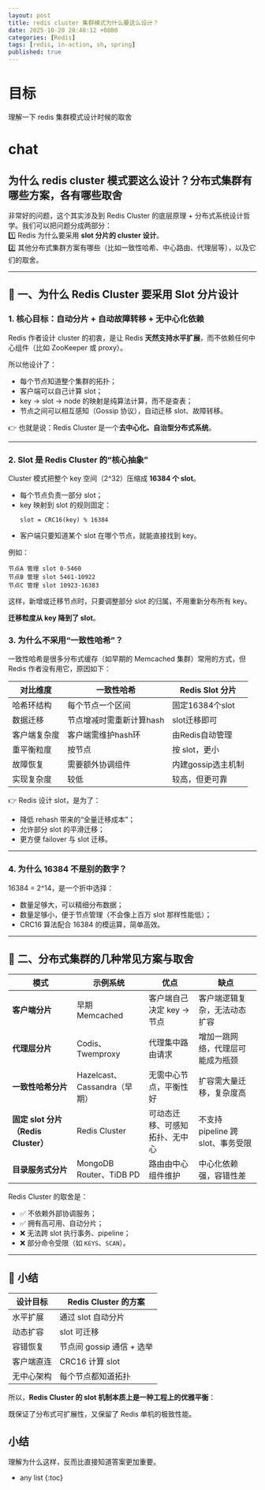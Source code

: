 ```yaml
---
layout: post
title: redis cluster 集群模式为什么要这么设计？
date: 2025-10-20 20:40:12 +0800
categories: [Redis]
tags: [redis, in-action, sh, spring]
published: true
---
```



# 目标

理解一下 redis 集群模式设计时候的取舍



# chat

## 为什么 redis cluster 模式要这么设计？分布式集群有哪些方案，各有哪些取舍

非常好的问题，这个其实涉及到 Redis Cluster 的底层原理 + 分布式系统设计哲学。我们可以把问题分成两部分：  
1️⃣ Redis 为什么要采用 **slot 分片的 cluster 设计**。  
2️⃣ 其他分布式集群方案有哪些（比如一致性哈希、中心路由、代理层等），以及它们的取舍。

---

## 🧩 一、为什么 Redis Cluster 要采用 Slot 分片设计

### 1. 核心目标：自动分片 + 自动故障转移 + 无中心化依赖
Redis 作者设计 cluster 的初衷，是让 Redis **天然支持水平扩展**，而不依赖任何中心组件（比如 ZooKeeper 或 proxy）。

所以他设计了：
- 每个节点知道整个集群的拓扑；
- 客户端可以自己计算 slot；
- key → slot → node 的映射是纯算法计算，而不是查表；
- 节点之间可以相互感知（Gossip 协议），自动迁移 slot、故障转移。

👉 也就是说：Redis Cluster 是一个**去中心化、自治型分布式系统**。

---

### 2. Slot 是 Redis Cluster 的“核心抽象”
Cluster 模式把整个 key 空间（2^32）压缩成 **16384 个 slot**。

- 每个节点负责一部分 slot；
- key 映射到 slot 的规则固定：  
  ```text
  slot = CRC16(key) % 16384
  ```
- 客户端只要知道某个 slot 在哪个节点，就能直接找到 key。

例如：
```
节点A 管理 slot 0-5460
节点B 管理 slot 5461-10922
节点C 管理 slot 10923-16383
```

这样，新增或迁移节点时，只要调整部分 slot 的归属，不用重新分布所有 key。  

**迁移粒度从 key 降到了 slot**。

### 3. 为什么不采用“一致性哈希”？
一致性哈希是很多分布式缓存（如早期的 Memcached 集群）常用的方式，但 Redis 作者没有用它，原因如下：

| 对比维度 | 一致性哈希 | Redis Slot 分片 |
|-----------|-------------|----------------|
| 哈希环结构 | 每个节点一个区间 | 固定16384个slot |
| 数据迁移 | 节点增减时需重新计算hash | slot迁移即可 |
| 客户端复杂度 | 客户端需维护hash环 | 由Redis自动管理 |
| 重平衡粒度 | 按节点 | 按 slot，更小 |
| 故障恢复 | 需要额外协调组件 | 内建gossip选主机制 |
| 实现复杂度 | 较低 | 较高，但更可靠 |

👉 Redis 设计 slot，是为了：
- 降低 rehash 带来的“全量迁移成本”；
- 允许部分 slot 的平滑迁移；
- 更方便 failover 与 slot 迁移。

---

### 4. 为什么 16384 不是别的数字？
16384 = 2^14，是一个折中选择：
- 数量足够大，可以精细分布数据；
- 数量足够小，便于节点管理（不会像上百万 slot 那样性能低）；
- CRC16 算法配合 16384 的模运算，简单高效。

---

## 🧱 二、分布式集群的几种常见方案与取舍

| 模式 | 示例系统 | 优点 | 缺点 |
|------|-----------|------|------|
| **客户端分片** | 早期 Memcached | 客户端自己决定 key → 节点 | 客户端逻辑复杂，无法动态扩容 |
| **代理层分片** | Codis、Twemproxy | 代理集中路由请求 | 增加一跳网络，代理层可能成为瓶颈 |
| **一致性哈希分片** | Hazelcast、Cassandra（早期） | 无需中心节点，平衡性好 | 扩容需大量迁移，复杂度高 |
| **固定 slot 分片（Redis Cluster）** | Redis Cluster | 可动态迁移、可感知拓扑、无中心 | 不支持 pipeline 跨 slot、事务受限 |
| **目录服务式分片** | MongoDB Router、TiDB PD | 路由由中心组件维护 | 中心化依赖强，容错性差 |

Redis Cluster 的取舍是：
- ✅ 不依赖外部协调服务；
- ✅ 拥有高可用、自动分片；
- ❌ 无法跨 slot 执行事务、pipeline；
- ❌ 部分命令受限（如 `KEYS`、`SCAN`）。

---

## 🧠 小结

| 设计目标 | Redis Cluster 的方案 |
|-----------|----------------------|
| 水平扩展 | 通过 slot 自动分片 |
| 动态扩容 | slot 可迁移 |
| 容错恢复 | 节点间 gossip 通信 + 选举 |
| 客户端直连 | CRC16 计算 slot |
| 无中心架构 | 每个节点都知道拓扑 |

所以，**Redis Cluster 的 slot 机制本质上是一种工程上的优雅平衡**：  

既保证了分布式可扩展性，又保留了 Redis 单机的极致性能。

## 小结

理解为什么这样，反而比直接知道答案更加重要。

* any list
{:toc}